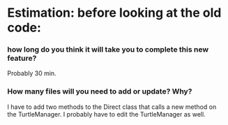 # Estimation: before looking at the old code:
### how long do you think it will take you to complete this new feature?
Probably 30 min.
### How many files will you need to add or update? Why?
I have to add two methods to the Direct class that calls a new method on the TurtleManager. I probably have to edit the TurtleManager as well.